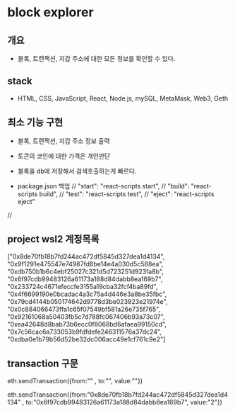 # block explorer

## 개요

- 블록, 트랜잭션, 지갑 주소에 대한 모든 정보를 확인할 수 있다.

## stack

- HTML, CSS, JavaScript, React, Node.js, mySQL, MetaMask, Web3, Geth

## 최소 기능 구현

- 블록, 트랜잭션, 지갑 주소 정보 출력
- 토큰의 코인에 대한 가격은 개인판단

- 블록을 db에 저장해서 검색호출하는게 빠르다.

- package.json 백업
  // "start": "react-scripts start",
  // "build": "react-scripts build",
  // "test": "react-scripts test",
  // "eject": "react-scripts eject"

//

## project wsl2 계정목록

["0x8de70fb18b7fd244ac472df5845d327dea1d4134", "0x9f1291e475547e74987fd8be14e4a030d5c588ea", "0xdb750b1b6c4ebf25027c321d5d723251d923fa8b", "0x6f97cdb99483126a61173a188d84dabb8ea169b7", "0x233724c4671efeccfe3155a19cba32fcf4ba89fd", "0x4f6699190e0bcadac4a3c75a4d446e3a8be35fbc", "0x79cd4144b050174642d9778d3be023923e21974e", "0x0c884066473ffa1c65f07549bf581a26e735f765", "0x92161068a50403fb5c7d788fc067406b93a73c07", "0xea42648d8bab73b6ecc0f8068bd6afaea99150cd", "0x7c56cac6a733053b9fdfdefe246311576a37dc24", "0xdba0e1b79b56d52be32dc006acc49e1cf761c9e2"]

## transaction 구문

eth.sendTransaction({from:"" , to:"", value:""})

eth.sendTransaction({from:"0x8de70fb18b7fd244ac472df5845d327dea1d4134" , to:"0x6f97cdb99483126a61173a188d84dabb8ea169b7", value:"2"})

